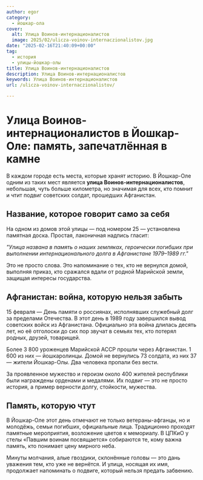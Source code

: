 ```yaml
---
author: egor
category:
  - йошкар-ола
cover:
  alt: Улица Воинов-интернационалистов
  image: 2025/02/ulicza-voinov-internaczionalistov.jpg
date: "2025-02-16T21:40:09+00:00"
tag:
  - история
  - улицы-йошкар-олы
title: Улица Воинов-интернационалистов
description: Улица Воинов-интернационалистов
keywords: Улица Воинов-интернационалистов
url: /ulicza-voinov-internaczionalistov/

---
```

# **Улица Воинов-интернационалистов в Йошкар-Оле: память, запечатлённая в камне**

В каждом городе есть места, которые хранят историю. В Йошкар-Оле одним из таких мест является **улица Воинов-интернационалистов**, небольшая, чуть больше километра, но значимая для всех, кто помнит и чтит подвиг советских солдат, прошедших Афганистан.

## **Название, которое говорит само за себя**

На одном из домов этой улицы — под номером 25 — установлена памятная доска. Простая, лаконичная надпись гласит:

_"Улица названа в память о наших земляках, героически погибших при выполнении интернационального долга в Афганистане 1979–1989 гг."_

Это не просто слова. Это напоминание о тех, кто не вернулся домой, выполняя приказ, кто сражался вдали от родной Марийской земли, защищая интересы государства.

## **Афганистан: война, которую нельзя забыть**

15 февраля — День памяти о россиянах, исполнявших служебный долг за пределами Отечества. В этот день в 1989 году завершился вывод советских войск из Афганистана. Официально эта война длилась десять лет, но её отголоски до сих пор звучат в семьях тех, кто потерял родных, друзей, товарищей.

Более 3 800 уроженцев Марийской АССР прошли через Афганистан. 1 600 из них — йошкаролинцы. Домой не вернулись 73 солдата, из них 37 — жители Йошкар-Олы. Два человека пропали без вести.

За проявленное мужество и героизм около 400 жителей республики были награждены орденами и медалями. Их подвиг — это не просто история, а пример верности долгу, стойкости, мужества.

## **Память, которую чтут**

В Йошкар-Оле этот день отмечают не только ветераны-афганцы, но и молодёжь, семьи погибших, официальные лица. Традиционно проходят памятные мероприятия, возложение цветов к мемориалу. В ЦПКиО у стелы «Павшим воинам посвящается» собираются те, кому важна память, кто понимает цену мирного неба.

Минуты молчания, алые гвоздики, склонённые головы — это дань уважения тем, кто уже не вернётся. И улица, носящая их имя, продолжает напоминать о подвиге, который нельзя предать забвению.
